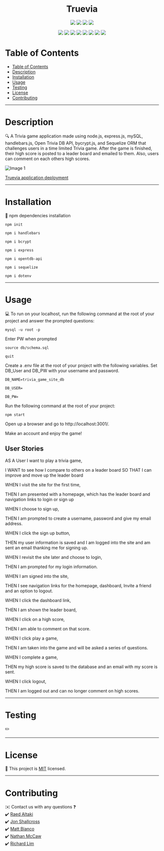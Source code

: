 <h1 align="center">Truevia</h1>
  
<p align="center">
    <img src="https://img.shields.io/github/repo-size/Group3bootcamp/Truevia-Game" />
    <img src="https://img.shields.io/github/languages/top/Group3bootcamp/Truevia-Game"  />
    <img src="https://img.shields.io/github/issues/Group3bootcamp/Truevia-Game" />
    <img src="https://img.shields.io/github/last-commit/Group3bootcamp/Truevia-Game" >
</p>
  
<p align="center">
    <img src="https://img.shields.io/badge/javascript-red" />
    <img src="https://img.shields.io/badge/express-orange" />
    <img src="https://img.shields.io/badge/sequelize-yellow"  />
    <img src="https://img.shields.io/badge/handlebars-green"  />
    <img src="https://img.shields.io/badge/dotenv-celadon"  />
    <img src="https://img.shields.io/badge/opentdb_api-blue"  />
    <img src="https://img.shields.io/badge/bycrpt-purple" />
    <img src="https://img.shields.io/badge/mySQL-magenta" />
</p>

# Table of Contents
- [Table of Contents](#table-of-contents)
- [Description](#description)
- [Installation](#installation)
- [Usage](#usage)
- [Testing](#testing)
- [License](#license)
- [Contributing](#contributing)

-----

# Description

🔍 A Trivia game application made using node.js, express.js, mySQL, handlebars.js, Open Trivia DB API, bycrypt.js, and Sequelize ORM that challenges users in a time limited Trivia game. After the game is finished, their high score is posted to a leader board and emailed to them. Also, users can comment on each others high scores.

![Image 1](./public/images/truevia-game.gif)

[Truevia application deployment](https://mysterious-coast-93940.herokuapp.com/)

-----

# Installation

💾 npm dependencies installation

`npm init`

`npm i handlebars`

`npm i bcrypt`

`npm i express`

`npm i opentdb-api`

`npm i sequelize`

`npm i dotenv`

-----

# Usage

💻 To run on your localhost, run the following command at the root of your project and answer the prompted questions:

`mysql -u root -p`

Enter PW when prompted

`source db/schema.sql`

`quit`

Create a .env file at the root of your project with the following variables. Set DB_User and DB_PW with your username and password.

`DB_NAME=trivia_game_site_db`

`DB_USER=`

`DB_PW=`

Run the following command at the root of your project:

`npm start`

Open up a browser and go to http://localhost:3001/.

Make an account and enjoy the game!

## User Stories

AS A User I want to play a trivia game,

I WANT to see how I compare to others on a leader board
SO THAT I can improve and move up the leader board

WHEN I visit the site for the first time,

THEN I am presented with a homepage, which has the leader board and navigation links to login or sign up

WHEN I choose to sign up,

THEN I am prompted to create a username, password and give my email address.

WHEN I click the sign up button,

THEN my user information is saved and I am logged into the site and am sent an email thanking me for signing up.

WHEN I revisit the site later and choose to login,

THEN I am prompted for my login information.

WHEN I am signed into the site,

THEN I see navigation links for the homepage, dashboard, Invite a friend and an option to logout.

WHEN  I click the dashboard link,

THEN I am shown the leader board,

WHEN  I click on a high score,

THEN  I am able to comment on that score.

WHEN I click play a game,

THEN I am taken into the game and will be asked a series of questions.

WHEN I complete a game,

THEN my high score is saved to the database and an email with my score is sent.

WHEN I click logout,

THEN I am logged out and can no longer comment on high scores.


-----

# Testing
✏️ <!--Any testing done?-->

-----

# License
📝 This project is [MIT](https://opensource.org/licenses/MIT) licensed.<br />

-----

# Contributing
✉️ Contact us with any questions ❓ <br>
✔️ [Raed Altaki](https://github.com/raedaltaki) <br>
✔️ [Jon Shallcross](https://github.com/jshallcross) <br>
✔️ [Matt Bianco](https://github.com/matthewAbianco) <br>
✔️ [Nathan McCaw](https://github.com/checkers-GM)<br>
✔️ [Richard Lim](https://github.com/lim95)